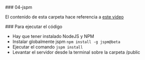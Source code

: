 ### 04-jspm

El contenido de esta carpeta hace referencia a [este video](https://youtu.be/srSlBk6LNvI)

### Para ejecutar el código

* Hay que tener instalado NodeJS y NPM
* Instalar globalmente jspm ``` npm install -g jspm@beta ```
* Ejecutar el comando ``` jspm install ```
* Levantar el servidor desde la terminal sobre la carpeta /public